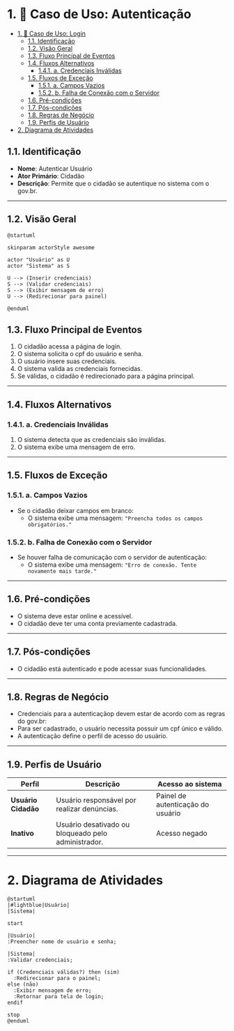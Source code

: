 # 1. 🎯 Caso de Uso: Autenticação
- [1. 🎯 Caso de Uso: Login](#1--caso-de-uso-login)
	- [1.1. Identificação](#11-identificação)
	- [1.2. Visão Geral](#12-visão-geral)
	- [1.3. Fluxo Principal de Eventos](#13-fluxo-principal-de-eventos)
	- [1.4. Fluxos Alternativos](#14-fluxos-alternativos)
		- [1.4.1. a. Credenciais Inválidas](#141-a-credenciais-inválidas)
	- [1.5. Fluxos de Exceção](#15-fluxos-de-exceção)
		- [1.5.1. a. Campos Vazios](#151-a-campos-vazios)
		- [1.5.2. b. Falha de Conexão com o Servidor](#152-b-falha-de-conexão-com-o-servidor)
	- [1.6. Pré-condições](#16-pré-condições)
	- [1.7. Pós-condições](#17-pós-condições)
	- [1.8. Regras de Negócio](#18-regras-de-negócio)
	- [1.9. Perfis de Usuário](#19-perfis-de-usuário)
- [2. Diagrama de Atividades](#2-diagrama-de-atividades)


## 1.1. Identificação
- **Nome**: Autenticar Usuário  
- **Ator Primário**: Cidadão  
- **Descrição**: Permite que o cidadão se autentique no sistema com o gov.br.

---


## 1.2. Visão Geral

```puml
@startuml

skinparam actorStyle awesome

actor "Usuário" as U
actor "Sistema" as S

U --> (Inserir credenciais)
S --> (Validar credenciais)
S --> (Exibir mensagem de erro)
U --> (Redirecionar para painel)

@enduml
```

## 1.3. Fluxo Principal de Eventos
1. O cidadão acessa a página de login.
2. O sistema solicita o cpf do usuário e senha.
3. O usuário insere suas credenciais.
4. O sistema valida as credenciais fornecidas.
5. Se válidas, o cidadão é redirecionado para a página principal.
---

## 1.4. Fluxos Alternativos

### 1.4.1. a. Credenciais Inválidas
1. O sistema detecta que as credenciais são inválidas.
2. O sistema exibe uma mensagem de erro.

---

## 1.5. Fluxos de Exceção

### 1.5.1. a. Campos Vazios
- Se o cidadão deixar campos em branco:
  - O sistema exibe uma mensagem: `"Preencha todos os campos obrigatórios."`

### 1.5.2. b. Falha de Conexão com o Servidor
- Se houver falha de comunicação com o servidor de autenticação:
  - O sistema exibe uma mensagem: `"Erro de conexão. Tente novamente mais tarde."`

---

## 1.6. Pré-condições
- O sistema deve estar online e acessível.
- O cidadão deve ter uma conta previamente cadastrada.

---

## 1.7. Pós-condições
- O cidadão está autenticado e pode acessar suas funcionalidades.

---

## 1.8. Regras de Negócio
- Credenciais para a autenticaçãop devem estar de acordo com as regras do gov.br:
- Para ser cadastrado, o usuário necessita possuir um cpf único e válido.
- A autenticação define o perfil de acesso do usuário.

---

## 1.9. Perfis de Usuário
| Perfil            | Descrição                                                 | Acesso ao sistema     |
| ----------------- | --------------------------------------------------------- | --------------------- |
| **Usuário Cidadão** | Usuário responsável por realizar denúncias. | Painel de autenticação do usuário     |
| **Inativo**       | Usuário desativado ou bloqueado pelo administrador.       | Acesso negado         |

---

# 2. Diagrama de Atividades

```plantuml
@startuml
|#lightblue|Usuário|
|Sistema|

start

|Usuário|
:Preencher nome de usuário e senha;

|Sistema|
:Validar credenciais;

if (Credenciais válidas?) then (sim)
  :Redirecionar para o painel;
else (não)
  :Exibir mensagem de erro;
  :Retornar para tela de login;
endif

stop
@enduml
```

